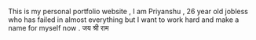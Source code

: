 This is my personal portfolio website , I am Priyanshu  , 26 year old jobless who has failed in almost everything but I want to work hard and make a name for myself now . जय श्री राम